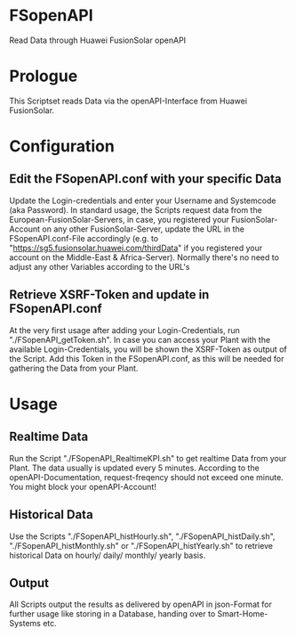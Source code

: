 # FSopenAPI
Read Data through Huawei FusionSolar openAPI

# Prologue
This Scriptset reads Data via the openAPI-Interface from Huawei FusionSolar.

# Configuration
## Edit the FSopenAPI.conf with your specific Data
Update the Login-credentials and enter your Username and Systemcode (aka Password).
In standard usage, the Scripts request data from the European-FusionSolar-Servers, in case, you registered your FusionSolar-Account on any other FusionSolar-Server, update the URL in the FSopenAPI.conf-File accordingly (e.g. to "https://sg5.fusionsolar.huawei.com/thirdData" if you registered your account on the Middle-East & Africa-Server).
Normally there's no need to adjust any other Variables according to the URL's

## Retrieve XSRF-Token and update in FSopenAPI.conf
At the very first usage after adding your Login-Credentials, run "./FSopenAPI_getToken.sh". In case you can access your Plant with the available Login-Credentials, you will be shown the XSRF-Token as output of the Script.
Add this Token in the FSopenAPI.conf, as this will be needed for gathering the Data from your Plant.

# Usage
## Realtime Data
Run the Script "./FSopenAPI_RealtimeKPI.sh" to get realtime Data from your Plant. The data usually is updated every 5 minutes. According to the openAPI-Documentation, request-freqency should not exceed one minute. You might block your openAPI-Account!

## Historical Data
Use the Scripts "./FSopenAPI_histHourly.sh", "./FSopenAPI_histDaily.sh", "./FSopenAPI_histMonthly.sh" or "./FSopenAPI_histYearly.sh" to retrieve historical Data on hourly/ daily/ monthly/ yearly basis.

## Output
All Scripts output the results as delivered by openAPI in json-Format for further usage like storing in a Database, handing over to Smart-Home-Systems etc.
